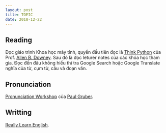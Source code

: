 ```yaml
---
layout: post
title: TOEIC
date: 2018-12-22
---
```

## Reading 
Đọc giáo trình Khoa học máy tính, quyển đầu tiên đọc là [Think Python](http://greenteapress.com/wp/think-python-2e/) của Prof. [Allen B. Downey](http://www.allendowney.com). Sau đó là đọc leturer notes của các khóa học tham gia. Đọc đến đâu không hiểu thì tra Google Search hoặc Google Translate nghĩa của từ, cụm từ, câu và đoạn văn.

## Pronunciation
[Pronunciation Workshop](https://www.pronunciationworkshop.com/) của [Paul Gruber](https://www.pronunciationworkshop.com/pages/about-us).

## Writting
[Really Learn English](https://www.really-learn-english.com/learn-to-write-in-english.html).
